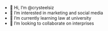 - 👋 Hi, I’m @crysteelsiz
- 👀 I’m interested in marketing and social media
- 🌱 I’m currently learning law at university
- 💞️ I’m looking to collaborate on interprises

<!---
crysteelsiz/crysteelsiz is a ✨ special ✨ repository because its `README.md` (this file) appears on your GitHub profile.
You can click the Preview link to take a look at your changes.
--->
